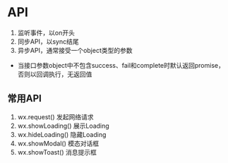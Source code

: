 # API
1. 监听事件，以on开头
2. 同步API，以sync结尾
3. 异步API，通常接受一个object类型的参数
  - 当接口参数object中不包含success、fail和complete时默认返回promise，否则以回调执行，无返回值

## 常用API
1. wx.request() 发起网络请求
2. wx.showLoading() 展示Loading
3. wx.hideLoading() 隐藏Loading
4. wx.showModal() 模态对话框
5. wx.showToast() 消息提示框